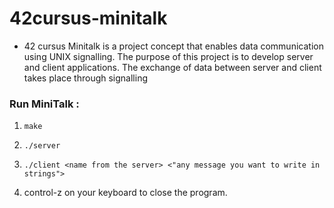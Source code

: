 # 42cursus-minitalk

* 42 cursus Minitalk is a project concept that enables data communication using UNIX signalling. The purpose of this project is to develop server and client applications. The exchange of data between server and client takes place through signalling

### Run MiniTalk : 
1. ```make```

2. ```./server```

3. ```./client <name from the server> <"any message you want to write in strings">```

4. control-z on your keyboard to close the program.

